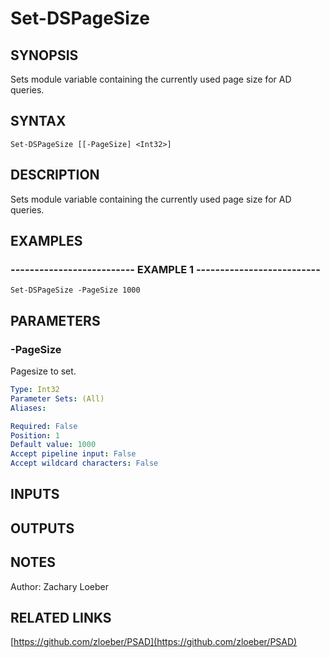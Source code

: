 ﻿---
external help file: PSAD-help.xml
online version: https://github.com/zloeber/PSAD
schema: 2.0.0
---

# Set-DSPageSize

## SYNOPSIS
Sets module variable containing the currently used page size for AD queries.

## SYNTAX

```
Set-DSPageSize [[-PageSize] <Int32>]
```

## DESCRIPTION
Sets module variable containing the currently used page size for AD queries.

## EXAMPLES

### -------------------------- EXAMPLE 1 --------------------------
```
Set-DSPageSize -PageSize 1000
```

## PARAMETERS

### -PageSize
Pagesize to set.

```yaml
Type: Int32
Parameter Sets: (All)
Aliases: 

Required: False
Position: 1
Default value: 1000
Accept pipeline input: False
Accept wildcard characters: False
```

## INPUTS

## OUTPUTS

## NOTES
Author: Zachary Loeber

## RELATED LINKS

[https://github.com/zloeber/PSAD](https://github.com/zloeber/PSAD)

